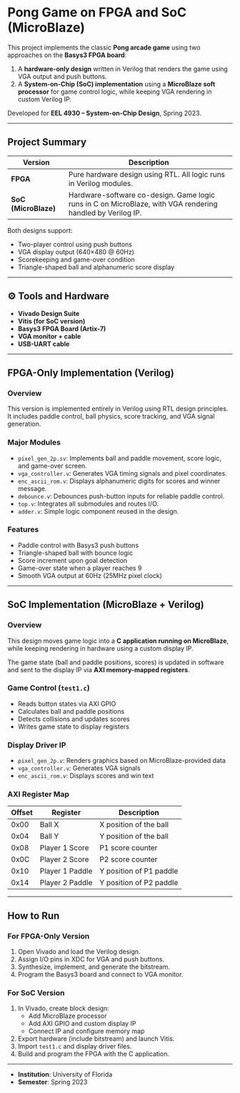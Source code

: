 # Pong Game on FPGA and SoC (MicroBlaze)

This project implements the classic **Pong arcade game** using two approaches on the **Basys3 FPGA board**:

1. A **hardware-only design** written in Verilog that renders the game using VGA output and push buttons.
2. A **System-on-Chip (SoC) implementation** using a **MicroBlaze soft processor** for game control logic, while keeping VGA rendering in custom Verilog IP.

Developed for **EEL 4930 – System-on-Chip Design**, Spring 2023.

---

## Project Summary

| Version        | Description                                                                 |
|----------------|-----------------------------------------------------------------------------|
| **FPGA** | Pure hardware design using RTL. All logic runs in Verilog modules.           |
| **SoC (MicroBlaze)** | Hardware-software co-design. Game logic runs in C on MicroBlaze, with VGA rendering handled by Verilog IP. |

Both designs support:
- Two-player control using push buttons
- VGA display output (640×480 @ 60Hz)
- Scorekeeping and game-over condition
- Triangle-shaped ball and alphanumeric score display

---

## ⚙️ Tools and Hardware

- **Vivado Design Suite**
- **Vitis (for SoC version)**
- **Basys3 FPGA Board (Artix-7)**
- **VGA monitor + cable**
- **USB-UART cable**

---

## FPGA-Only Implementation (Verilog)

### Overview

This version is implemented entirely in Verilog using RTL design principles. It includes paddle control, ball physics, score tracking, and VGA signal generation.

### Major Modules

- `pixel_gen_2p.sv`: Implements ball and paddle movement, score logic, and game-over screen.
- `vga_controller.v`: Generates VGA timing signals and pixel coordinates.
- `enc_ascii_rom.v`: Displays alphanumeric digits for scores and winner message.
- `debounce.v`: Debounces push-button inputs for reliable paddle control.
- `top.v`: Integrates all submodules and routes I/O.
- `adder.v`: Simple logic component reused in the design.

### Features

- Paddle control with Basys3 push buttons
- Triangle-shaped ball with bounce logic
- Score increment upon goal detection
- Game-over state when a player reaches 9
- Smooth VGA output at 60Hz (25MHz pixel clock)

---

## SoC Implementation (MicroBlaze + Verilog)

### Overview

This design moves game logic into a **C application running on MicroBlaze**, while keeping rendering in hardware using a custom display IP.

The game state (ball and paddle positions, scores) is updated in software and sent to the display IP via **AXI memory-mapped registers**.

### Game Control (`test1.c`)

- Reads button states via AXI GPIO
- Calculates ball and paddle positions
- Detects collisions and updates scores
- Writes game state to display registers

### Display Driver IP

- `pixel_gen_2p.v`: Renders graphics based on MicroBlaze-provided data
- `vga_controller.v`: Generates VGA signals
- `enc_ascii_rom.v`: Displays scores and win text

### AXI Register Map

| Offset | Register         | Description             |
|--------|------------------|-------------------------|
| 0x00   | Ball X           | X position of the ball  |
| 0x04   | Ball Y           | Y position of the ball  |
| 0x08   | Player 1 Score   | P1 score counter        |
| 0x0C   | Player 2 Score   | P2 score counter        |
| 0x10   | Player 1 Paddle  | Y position of P1 paddle |
| 0x14   | Player 2 Paddle  | Y position of P2 paddle |

---

## How to Run

### For FPGA-Only Version

1. Open Vivado and load the Verilog design.
2. Assign I/O pins in XDC for VGA and push buttons.
3. Synthesize, implement, and generate the bitstream.
4. Program the Basys3 board and connect to VGA monitor.

### For SoC Version

1. In Vivado, create block design:
   - Add MicroBlaze processor
   - Add AXI GPIO and custom display IP
   - Connect IP and configure memory map
2. Export hardware (include bitstream) and launch Vitis.
3. Import `test1.c` and display driver files.
4. Build and program the FPGA with the C application.

---
- **Institution**: University of Florida  
- **Semester**: Spring 2023
